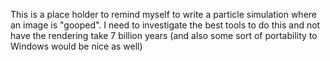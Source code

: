 This is a place holder to remind myself to write a particle simulation where an image is "gooped". I need to investigate the best tools to do this and not have the rendering take 7 billion years (and also some sort of portability to Windows would be nice as well)
